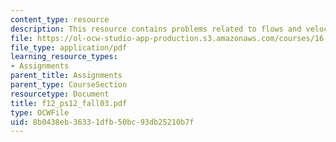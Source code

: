 ```yaml
---
content_type: resource
description: This resource contains problems related to flows and velocity fields.
file: https://ol-ocw-studio-app-production.s3.amazonaws.com/courses/16-01-unified-engineering-i-ii-iii-iv-fall-2005-spring-2006/8b0438eb36331dfb50bc93db25210b7f_f12_ps12_fall03.pdf
file_type: application/pdf
learning_resource_types:
- Assignments
parent_title: Assignments
parent_type: CourseSection
resourcetype: Document
title: f12_ps12_fall03.pdf
type: OCWFile
uid: 8b0438eb-3633-1dfb-50bc-93db25210b7f
---
```

